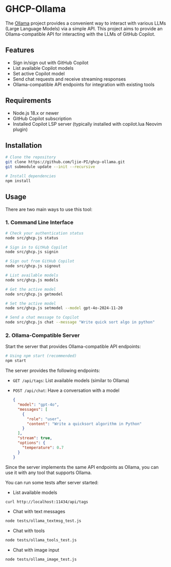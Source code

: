 # GHCP-Ollama

The [Ollama](https://github.com/ollama-dev/ollama) project provides a convenient way to interact with various LLMs (Large Language Models) via a simple API. 
This project aims to provide an Ollama-compatible API for interacting with the LLMs of GitHub Copilot.

## Features

- Sign in/sign out with GitHub Copilot
- List available Copilot models
- Set active Copilot model
- Send chat requests and receive streaming responses
- Ollama-compatible API endpoints for integration with existing tools

## Requirements

- Node.js 18.x or newer
- GitHub Copilot subscription
- Installed Copilot LSP server (typically installed with copilot.lua Neovim plugin)

## Installation

```bash
# Clone the repository
git clone https://github.com/ljie-PI/ghcp-ollama.git
git submodule update --init --recursive

# Install dependencies
npm install
```

## Usage

There are two main ways to use this tool:

### 1. Command Line Interface

```bash
# Check your authentication status
node src/ghcp.js status

# Sign in to GitHub Copilot
node src/ghcp.js signin

# Sign out from GitHub Copilot
node src/ghcp.js signout

# List available models
node src/ghcp.js models

# Get the active model
node src/ghcp.js getmodel

# Set the active model
node src/ghcp.js setmodel --model gpt-4o-2024-11-20

# Send a chat message to Copilot
node src/ghcp.js chat --message "Write quick sort algo in python"
```

### 2. Ollama-Compatible Server

Start the server that provides Ollama-compatible API endpoints:

```bash
# Using npm start (recommended)
npm start
```

The server provides the following endpoints:

- `GET /api/tags`: List available models (similar to Ollama)

- `POST /api/chat`: Have a conversation with a model
  ```json
  {
    "model": "gpt-4o",
    "messages": [
      {
        "role": "user",
        "content": "Write a quicksort algorithm in Python"
      }
    ],
    "stream": true,
    "options": {
      "temperature": 0.7
    }
  }
  ```

Since the server implements the same API endpoints as Ollama, you can use it with any tool that supports Ollama.

You can run some tests after server started:

-  List available models
```bash
curl http://localhost:11434/api/tags
````

- Chat with text messages
```bash
node tests/ollama_textmsg_test.js
```

- Chat with tools
```bash
node tests/ollama_tools_test.js
```
- Chat with image input
```bash
node tests/ollama_image_test.js
```
